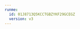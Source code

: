 ```yaml
---
runme:
  id: 01J8713Q5KCCTGBZYKF29GCEGZ
  version: v3
---
```


```sh {"id":"01J8713SJGFY3PJ6NARJZ6BNXP"}

```